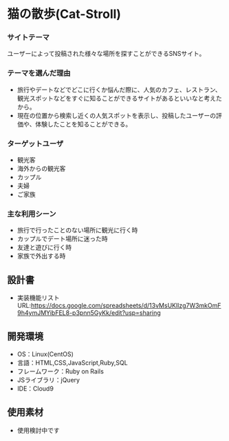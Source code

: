 # 猫の散歩(Cat-Stroll)

### サイトテーマ
ユーザーによって投稿された様々な場所を探すことができるSNSサイト。

### テーマを選んだ理由
- 旅行やデートなどでどこに行くか悩んだ際に、人気のカフェ、レストラン、観光スポットなどをすぐに知ることができるサイトがあるといいなと考えたから。
- 現在の位置から検索し近くの人気スポットを表示し、投稿したユーザーの評価や、体験したことを知ることができる。

### ターゲットユーザ
- 観光客
- 海外からの観光客
- カップル
- 夫婦
- ご家族

### 主な利用シーン
- 旅行で行ったことのない場所に観光に行く時
- カップルでデート場所に迷った時
- 友達と遊びに行く時
- 家族で外出する時

## 設計書
- 実装機能リストURL:https://docs.google.com/spreadsheets/d/13vMsUKlIzg7W3mkOmF9h4ymJMYibFEL8-p3pnn5GyKk/edit?usp=sharing

## 開発環境
- OS：Linux(CentOS)
- 言語：HTML,CSS,JavaScript,Ruby,SQL
- フレームワーク：Ruby on Rails
- JSライブラリ：jQuery
- IDE：Cloud9

## 使用素材
- 使用検討中です
